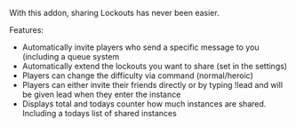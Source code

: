 With this addon, sharing Lockouts has never been easier.

Features:
- Automatically invite players who send a specific message to you (including a queue system
- Automatically extend the lockouts you want to share (set in the settings)
- Players can change the difficulty via command (normal/heroic)
- Players can either invite their friends directly or by typing !lead and will be given lead when they enter the instance
- Displays total and todays counter how much instances are shared. Including a todays list of shared instances
